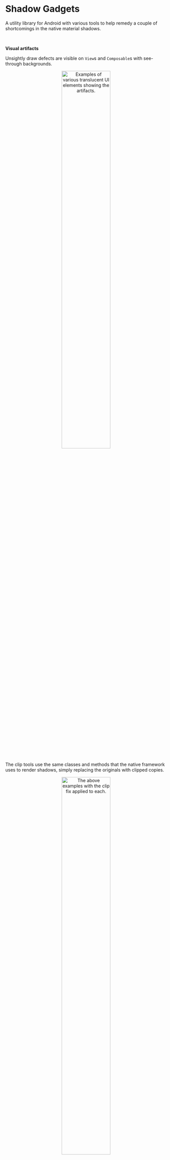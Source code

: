 # Shadow Gadgets

A utility library for Android with various tools to help remedy a couple of
shortcomings in the native material shadows.

<br />

**Visual artifacts**

Unsightly draw defects are visible on `View`s and `Composable`s with see-through
backgrounds.

<p align="center">
<img src="images/intro_clip_broken.png"
alt="Examples of various translucent UI elements showing the artifacts."
width="55%" />
</p>

The clip tools use the same classes and methods that the native framework uses
to render shadows, simply replacing the originals with clipped copies.

<p align="center">
<img src="images/intro_clip_fixed.png"
alt="The above examples with the clip fix applied to each."
width="55%" />
</p>

**Color support**

Shadow colors were not added to the SDK until API level 28 (Pie). Prior to that,
only the alpha values of plain black hues could be manipulated.

Like the clip feature, color compat uses the same native classes and methods,
replacing the originals with tinted copies. Only one color can be applied with
this technique, however; it's not possible to separate the ambient and spot
shadows at this level.

<p align="center">
<img src="images/intro_color_compat.png"
alt="Two shadows, one with native colors, the other tinted with color compat."
width="30%" />
</p>

Though the differences are noticeable when compared side by side, the compat
results are likely sufficient for many cases.

<br />

### Before getting started…

Please note that clipping that shadow artifact is not necessary if the region
behind the UI element is a single solid color. In that case, it is preferable to
simply calculate the opaque color that results from compositing the translucent
one over the solid, and set that as the element's background instead.

- Compose already has the [`compositeOver()`][ComposeComposite] function in its
  `androidx.compose.ui.graphics.Color` class that can do the necessary
  calculations internally.

- The View framework has no such function out of the box, but [this
  extension][ViewsComposite] from the androidx test source shows how to do the
  math for `android.graphics.Color`.

<br />

## Contents

- [**Views**](#views)

  The `view` package contains several extension properties and helper classes to
  apply the library's clip fix and color compat functionalities in Android's
  native framework.

- [**Compose**](#compose)

  For the analogous features in the modern UI toolkit, the `compose` package
  comprises just two functions (and one overload) as direct replacements for the
  inbuilt shadow.

- [**Project notes**](#project-notes)

  Important details, caveats, release notes, etc.

- [**Download**](#download)

  Available through JitPack.

- [**Documentation ↗**][Documentation]

  Note that inherited members are suppressed to prevent, for example, all of
  `ViewGroup`s visible members being listed for each `ShadowsViewGroup`.

<br />

## Views

<details>
  <summary>Subsections</summary>

- [Artifact removal](#artifact-removal)
- [Limitations and recourses](#limitations-and-recourses)
  - [Overlapping sibling Views](#overlapping-sibling-views)
  - [Irregular shapes on Android R+](#irregular-shapes-on-android-r)
  - [Parent matrix on Android N-P](#parent-matrix-on-android-n-p)
- [Color compat](#color-compat)
- [ViewGroups](#viewgroups)
- [Drawable](#drawable)
- [Notes](#notes)
</details>

### Artifact removal

Nobody wants to mess with a whole library for such a small thing that should've
been handled already in the native UI framework, so this was designed to be as
simple and familiar as possible:

```kotlin
view.clipOutlineShadow = true
```

That's it. Unless your setup requires that a sibling `View` overlap a target of
the fix, or it involves a target with an irregular shape on Android R and above,
that's possibly all you need.

The `Boolean`-value [`View.clipOutlineShadow`][clipOutlineShadow] extension
property is basically a switch to toggle the fix on `View`s individually, and it
was designed to mimic an intrinsic property as much as possible. Though the
shadow is actually being handled and drawn in the parent `ViewGroup`, the
property can be set on the target `View` at any time, even while it's
unattached, so there's no need to worry about timing. Additionally, the clipped
shadow automatically animates and transforms along with its target, and it will
handle moving itself to any new parents, should the target be moved.

It is hoped that that simple usage should cover most cases. For those setups
that might be problematic, the library offers a few other configuration
properties as possible fixes.

### Limitations and recourses

There are currently three particular situations that might require further
settings.

- #### Overlapping sibling Views

  To accomplish its effect, the library disables a target's intrinsic shadow and
  draws a clipped replacement in its parent `ViewGroup`'s overlay, by default,
  in front of all of the parent's children. This can cause a problem when a
  sibling with a higher elevation overlaps the target.

  <p align="center">
  <img src="images/plane_foreground_broken.png"
  alt="A target's clipped shadow incorrectly drawn on top of its higher sibling View."
  width="20%" />
  </p>

  As a remedy, the [`ShadowPlane`][ShadowPlane] enum and its corresponding
  [`View.shadowPlane`][shadowPlaneProperty] property are available to move the
  shadow to behind all of the children instead, or, with a couple of extra
  layout settings, to draw right along with the target itself, interleaved
  between siblings.

  Details for the specific enum values and their respective behaviors and
  requirements are given on [the ShadowPlane wiki page][ShadowPlaneWiki].

- #### Irregular shapes on Android R+

  `View`s that are not shaped as circles, plain rectangles, or single-radius
  rounded rectangles have their outlines defined by a `Path` field that became
  inaccessible starting with API level 30. Such targets using
  `clipOutlineShadow` on those newer versions require that the user provide the
  `Path`. This is done with the library's [`ViewPathProvider`][ViewPathProvider]
  interface and its corresponding extension property,
  [`View.pathProvider`][pathProvider]. Details and examples of this feature are
  discussed on [its wiki page][ViewPathProviderWiki].

- #### Parent matrix on Android N-P

  On API levels 24 through 28 (Nougat, Oreo, and Pie), differences in some of
  the low-level graphics operations can give rise to a misalignment in the clip
  region if the parent `ViewGroup` has been transformed by, for example, a
  running animation.

  <p align="center">
  <img src="images/parent_matrix_defect.png"
  alt="A misaligned clip region is shown in a parent scaled by an animation."
  width="20%" />
  </p>

  The exact underlying cause is currently unknown, and any targets using
  `clipOutlineShadow` on API levels 24..28 that are children of parents that
  will have a non-identity matrix applied, by any means, should be tested for
  this glitch. If found, the [`View.forceShadowLayer`][forceShadowLayer]
  property can be used to mitigate, as explained on [its wiki
  page][forceShadowLayerWiki].

### Color compat

This feature can apply an extrinsic tint to the native shadows, allowing for
color shadows on older API levels, though with a somewhat rudimentary
implementation, since it uses a single color in place of the two native ones. As
with the clip, this was designed to be easy and straightforward:

```kotlin
view.outlineShadowColorCompat = Color.BLUE
```

The [`View.outlineShadowColorCompat`][outlineShadowColorCompat] property takes
any `@ColorInt` value, and it's accompanied by an (optional) [helper
class][ShadowColorsBlender] that can proportionally blend the ambient and spot
colors a target uses on newer API levels into a single value for use with the
compat property.

By default, the color compat value is applied only on API levels 27 and below.
The [`View.forceOutlineShadowColorCompat`][forceOutlineShadowColorCompat]
property can be used to enable it on newer versions.

Color compat can be used with or without the clip functionality. When used on
its own, a more performant shadow implementation is substituted, allowing it to
skip expensive clip operations if that area is going to be covered by an opaque
background anyway.

Important information regarding performance and overhead, along with further
details on the feature's behavior and helpers, can be found on [its wiki
page][ViewColorCompatWiki].

### ViewGroups

Several specialized subclasses of common `ViewGroup`s are included mainly as
helpers that allow shadow properties to be set on `View`s from attributes in
layout XML, without the need for extra code. They all implement a [common
interface][ShadowsViewGroup] with a few properties that are mostly conveniences
for setting a single library value on all child `View`s.

The library's features work rather well in Android Studio's layout preview, so
even if you don't intend to use them at runtime, these groups may still be
useful during design.

<p align="center">
<img src="images/layout_editor.png"
alt="Screenshot of Android Studio editing layout XML, showing a custom group that's automatically fixed a child's shadow in the design view."
width="40%" />
</p>

Information on the two general types of groups – Regular and Recycling – along
with descriptions of their behaviors and usage in layout XML can be found on the
[ViewGroups wiki page][ViewGroupsWiki].

### Drawable

[`ShadowDrawable`][ShadowDrawable] is a thin wrapper around the core classes
that allows these shadows to be drawn manually without having to work with the
`core` module directly. As with the other tools, this class requires a
hardware-accelerated `Canvas` to draw.

Details on requirements and usage, and links to examples, can be found on the
[Drawable wiki page][DrawableWiki].

### Notes

- If you only need the clip fix for `View`s in a simple static setup or two, you
  might prefer to put something together from the core techniques demonstrated
  in [this Stack Overflow answer][SOViewAnswer]. If that core solution is
  sufficient, you probably don't want the overhead here.

- To disable the target's inherent shadow, its `ViewOutlineProvider` is wrapped
  in a custom implementation. This has the possibility of breaking something if
  some function or component is expecting the `View` to have one of the static
  platform implementations; i.e., `BACKGROUND`, `BOUNDS`, or `PADDED_BOUNDS`.
  This shouldn't cause a fatal error, or anything – it's no different than
  anything else that uses a custom provider – but you might need to rework some
  background drawables or the like.

- The library's particular technique causes a target's parent `ViewGroup` to be
  invalidated more that it normally would. For static shadows, it's just an
  extra time or two here and there. For animated shadows, though, the parent is
  invalidated on each step, no matter the type of animation, effectively
  defeating some of the optimizations that hardware acceleration brings. Button
  presses, for example, aren't "free" when the button has an active library
  shadow.

  It's not great, but it's likely not a big deal for most setups, especially
  considering that many animations will cause the same invalidations anyway. The
  app in the `demo` module has several different arrangements that translate and
  rotate and such, so you can investigate the effects, if curious.

<br />

## Compose

<details>
  <summary>Subsections</summary>

- [Artifact removal](#artifact-removal-1)
- [Color compat](#color-compat-1)
- [Notes](#notes-1)

</details>

Details and examples for both functions can be found on the [Compose wiki
page][ComposeWiki].

### Artifact removal

The base [`clippedShadow`][clippedShadow] is a drop-in replacement for Compose's
[`shadow`][shadow] function, with the exact same signature and defaults, and the
exact same usage. For example:

```kotlin
Box(
    Modifier
        .clippedShadow(
            elevation = 10.dp,
            shape = CircleShape
        )
        …
)
```

### Color compat

The Composables handle color compat through additional parameters; e.g., using
`clippedShadow`'s overload to add some color:

```kotlin
Box(
    Modifier
        .clippedShadow(
            elevation = 10.dp,
            shape = CircleShape,
            ambientColor = Color.Blue,
            spotColor = Color.Cyan,
            colorCompat = Color.Blue
        )
        …
)
```

On API level 27 and below, the ambient and spot colors are ignored, and the
normally black shadow will be tinted with `colorCompat`.

For those cases where you need color compat but the clipping is unnecessary,
[`shadowCompat`][shadowCompat] is a more performant option. It has the exact
same signature and color behavior as the `clippedShadow` overload above, just
without the shadow clipping.

```kotlin
Box(
    Modifier
        .shadowCompat(
            elevation = 10.dp,
            shape = CircleShape,
            ambientColor = Color.Blue,
            spotColor = Color.Cyan,
            colorCompat = Color.Unspecified
        )
        …
)
```

### Notes

- If you only need the clip fix in Compose for a relatively simple setup or two,
  you might prefer to try something like the stacked `Composable` solution
  demonstrated in [this Stack Overflow answer][SOComposeAnswer]. The primary
  benefits of the library's Compose version are user convenience, and access to
  the color compat functionality. If those aren't concerns, you might be able to
  avoid the library overhead with just a custom `Layout` and some wrapper
  functions.

- Color compat here is currently accomplished similarly to how `Inline` shadows
  are handled for Views, meaning the same internal requirements and overhead
  apply to this, for the time being. Please refer to [the Performance and
  overhead section][PerformanceOverhead] on the Color Compat wiki page.

- Compose's color compat currently requires `@OptIn`, as work is still being
  done internally to cut down on overhead. The public API is locked, however,
  and the feature is as stable and robust as the clip.

<br />

## Project notes

- The native ambient and spot shadow colors are supported on Pie and above,
  technically. They absolutely do work for Q+, but I cannot get the native
  shadow colors to work _at all_ on Pie itself, with or without this library
  involved. All of the relevant methods and attributes were introduced with that
  version, and the documentation indicates that they should work like normal,
  but none of the emulators I've tested on show anything but black shadows. I
  can't find mention of anyone else having the same issue, though, so I'm
  completely baffled by this.

  The demo app's Intro page has a setup that lets you fiddle with the shadow
  color, so that could be used as a quick test, if you're curious. It is set up
  to fall back to the new color compat mechanism for API levels <28, but 28
  itself uses the native ambient and spot colors.

- The demo app was put together by eye on medium phone devices, so things might
  not look that great on other configurations. Just a heads up.

<br />

## Download

The library is available as a compiled dependency through the very handy service
[JitPack](https://jitpack.io/#zed-alpha/shadow-gadgets). To enable download in a
modern Gradle setup, add their Maven URL to the `repositories` block that's
inside the `dependencyResolutionManagement` block in the root project's
`settings.gradle[.kts]` file; e.g.:

```kotlin
dependencyResolutionManagement {
    …
    repositories {
        …
        maven { url 'https://jitpack.io' }
    }
}
```

Then add a dependency for
[the latest release](https://github.com/zed-alpha/shadow-gadgets/releases) of
whichever module is required, `view` or `compose`:

```kotlin
dependencies {
  …
  implementation 'com.github.zed-alpha.shadow-gadgets:view:[latest-release]'
  implementation 'com.github.zed-alpha.shadow-gadgets:compose:[latest-release]'
}
```

You can also get the `core` module directly, if you'd like, but there are no
examples or docs for it, and its API is liable to change drastically without
notice.

<br />

## License

MIT License

Copyright (c) 2024 zed-alpha

Permission is hereby granted, free of charge, to any person obtaining a copy of
this software and associated documentation files (the "Software"), to deal in
the Software without restriction, including without limitation the rights to
use, copy, modify, merge, publish, distribute, sublicense, and/or sell copies of
the Software, and to permit persons to whom the Software is furnished to do so,
subject to the following conditions:

The above copyright notice and this permission notice shall be included in all
copies or substantial portions of the Software.

THE SOFTWARE IS PROVIDED "AS IS", WITHOUT WARRANTY OF ANY KIND, EXPRESS OR
IMPLIED, INCLUDING BUT NOT LIMITED TO THE WARRANTIES OF MERCHANTABILITY, FITNESS
FOR A PARTICULAR PURPOSE AND NONINFRINGEMENT. IN NO EVENT SHALL THE AUTHORS OR
COPYRIGHT HOLDERS BE LIABLE FOR ANY CLAIM, DAMAGES OR OTHER LIABILITY, WHETHER
IN AN ACTION OF CONTRACT, TORT OR OTHERWISE, ARISING FROM, OUT OF OR IN
CONNECTION WITH THE SOFTWARE OR THE USE OR OTHER DEALINGS IN THE SOFTWARE.


[ComposeComposite]: https://developer.android.com/reference/kotlin/androidx/compose/ui/graphics/Color#(androidx.compose.ui.graphics.Color).compositeOver(androidx.compose.ui.graphics.Color)

[ViewsComposite]: https://github.com/androidx/androidx/blob/fcb9a89959e0bbbdd1ec63ac82e279feb8336daa/graphics/graphics-core/src/androidTest/java/androidx/graphics/surface/SurfaceControlCompatTest.kt#L1783

[Documentation]: https://zed-alpha.github.io/shadow-gadgets

[clipOutlineShadow]: https://zed-alpha.github.io/shadow-gadgets/view/com.zedalpha.shadowgadgets.view/clip-outline-shadow.html

[ShadowPlane]: https://zed-alpha.github.io/shadow-gadgets/view/com.zedalpha.shadowgadgets.view/-shadow-plane/index.html

[shadowPlaneProperty]: https://zed-alpha.github.io/shadow-gadgets/view/com.zedalpha.shadowgadgets.view/shadow-plane.html

[ShadowPlaneWiki]: https://github.com/zed-alpha/shadow-gadgets/wiki/ShadowPlane

[ViewPathProvider]: https://zed-alpha.github.io/shadow-gadgets/view/com.zedalpha.shadowgadgets.view/-view-path-provider/index.html

[pathProvider]: https://zed-alpha.github.io/shadow-gadgets/view/com.zedalpha.shadowgadgets.view/path-provider.html

[ViewPathProviderWiki]: https://github.com/zed-alpha/shadow-gadgets/wiki/ViewPathProvider

[forceShadowLayer]: https://zed-alpha.github.io/shadow-gadgets/view/com.zedalpha.shadowgadgets.view/force-shadow-layer.html

[forceShadowLayerWiki]: https://github.com/zed-alpha/shadow-gadgets/wiki/View.forceShadowLayer

[outlineShadowColorCompat]: https://zed-alpha.github.io/shadow-gadgets/view/com.zedalpha.shadowgadgets.view/outline-shadow-color-compat.html

[ShadowColorsBlender]: https://zed-alpha.github.io/shadow-gadgets/view/com.zedalpha.shadowgadgets.view/-shadow-colors-blender/index.html

[forceOutlineShadowColorCompat]: https://zed-alpha.github.io/shadow-gadgets/view/com.zedalpha.shadowgadgets.view/force-outline-shadow-color-compat.html

[ViewColorCompatWiki]: https://github.com/zed-alpha/shadow-gadgets/wiki/Color-compat

[ShadowsViewGroup]: https://zed-alpha.github.io/shadow-gadgets/view/com.zedalpha.shadowgadgets.view.viewgroup/-shadows-view-group/index.html

[ViewGroupsWiki]: https://github.com/zed-alpha/shadow-gadgets/wiki/ViewGroups

[ShadowDrawable]: https://zed-alpha.github.io/shadow-gadgets/view/com.zedalpha.shadowgadgets.view.drawable/-shadow-drawable/index.html

[DrawableWiki]: https://github.com/zed-alpha/shadow-gadgets/wiki/Drawable

[ViewGroupsLintWiki]: https://github.com/zed-alpha/shadow-gadgets/wiki/ViewGroups#lint-integration

[SOViewAnswer]: https://stackoverflow.com/a/70076301

[LayoutInflationHelpersWiki]: https://github.com/zed-alpha/shadow-gadgets/wiki/Layout-inflation-helpers

[shadow]: https://developer.android.com/reference/kotlin/androidx/compose/ui/Modifier#(androidx.compose.ui.Modifier).shadow(androidx.compose.ui.unit.Dp,androidx.compose.ui.graphics.Shape,kotlin.Boolean,androidx.compose.ui.graphics.Color,androidx.compose.ui.graphics.Color)

[clippedShadow]: https://zed-alpha.github.io/shadow-gadgets/compose/com.zedalpha.shadowgadgets.compose/clipped-shadow.html

[shadowCompat]: https://zed-alpha.github.io/shadow-gadgets/compose/com.zedalpha.shadowgadgets.compose/shadow-compat.html

[ComposeWiki]: https://github.com/zed-alpha/shadow-gadgets/wiki/Compose

[SOComposeAnswer]: https://stackoverflow.com/a/71868521

[PerformanceOverhead]: https://github.com/zed-alpha/shadow-gadgets/wiki/Color-compat#performance-and-overhead